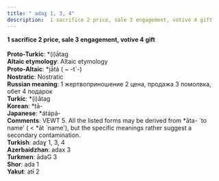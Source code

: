 ```yaml
---
title: " adaɣ 1, 3, 4"
description:  1 sacrifice 2 price, sale 3 engagement, votive 4 gift
---
```

<p data-pagefind-weight="0.5">
<strong> 1 sacrifice 2 price, sale 3 engagement, votive 4 gift</strong><br><br>
<strong>Proto-Turkic</strong>:  *(i)ātag<br>
<strong>Altaic etymology</strong>:  Altaic etymology<br>
<strong> Proto-Altaic</strong>:  *i̯ā́tá ( ~ -t`-)<br>
<strong>Nostratic</strong>:  Nostratic<br>
<strong>Russian meaning</strong>:  1 жертвоприношение 2 цена, продажа 3 помолвка, обет 4 подарок<br>
<strong>Turkic</strong>:  *(i)ātag<br>
<strong>Korean</strong>:  *tā-<br>
<strong>Japanese</strong>:  *átápá-<br>
<strong>Comments</strong>:  VEWT 5. All the listed forms may be derived from *āta- `to name' ( < *āt `name'), but the specific meanings rather suggest a secondary contamination.<br>
<strong>Turkish</strong>:  adaɣ 1, 3, 4<br>
<strong>Azerbaidzhan</strong>:  adax 3<br>
<strong>Turkmen</strong>:  ādaG 3<br>
<strong>Shor</strong>:  ada 1<br>
<strong>Yakut</strong>:  atɨ̄ 2<br>

</p>
